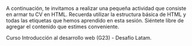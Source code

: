 A continuación, te invitamos a realizar una pequeña actividad que consiste en armar tu CV en HTML. Recuerda utilizar la estructura básica de HTML y todas las etiquetas que hemos aprendido en esta sesión. Siéntete libre de agregar el contenido que estimes conveniente.

Curso Introducción al desarrollo web (G23) - Desafío Latam.
